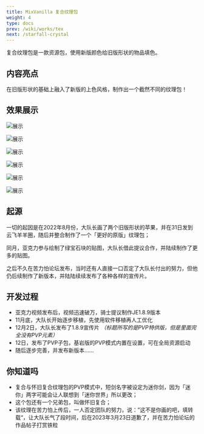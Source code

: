 ```yaml
---
title: MixVanilla 复合纹理包
weight: 4
type: docs
prev: /wiki/works/tex
next: /starfall-crystal
---
```

复合纹理包是一款资源包，使用新版颜色给旧版形状的物品填色。

<!--more-->
## 内容亮点
在旧版形状的基础上融入了新版的上色风格，制作出一个截然不同的纹理包！

## 效果展示
![展示](https://zj-data.klpbbs.com/forum/202209/18/125752uw70tt5t7sybj2qq.png)

![展示](https://zj-data.klpbbs.com/forum/202209/18/125902z0s0xqvfzrsxzqll.png)

![展示](https://zj-data.klpbbs.com/forum/202209/18/125943tbhf8xh8k5bsigm5.png)

![展示](https://zj-data.klpbbs.com/forum/202209/18/125932b59pnndvfezugd5d.png)

![展示](https://zj-data.klpbbs.com/forum/202209/18/125924z82cdx6fcxci6i6x.png)

![展示](https://zj-data.klpbbs.com/forum/202209/18/125920qhuvgd2mvhmqxszv.png)

## 起源
一切的起因是在2022年8月份，大队长画了两个旧版形状的苹果，并在31日发到云飞羊羊圈，随后并整合制作了一个「更好的原版」纹理包；

同月，亚克力参与绘制了绿宝石块的贴图，大队长借此提议合作，并陆续制作了更多的贴图。

之后不久在苦力怕论坛发布，当时还有人直接一口否定了大队长付出的努力，但他仍后续制作了新版本，并陆陆续续发布了各种各样的宣传片。

## 开发过程
- 亚克力视频发布后，视频迅速破万，骑士提议制作JE1.8.9版本
- 11月底，大队长开始逐步移植，先使用软件移植再人工优化
- 12月2日，大队长发布了1.8.9宣传片 *（标题所写的是PVP特供版，但是里面完全没有PVP元素）*
- 12日，发布了PVP子包，基岩版的PVP模式内置在设置，可在全局资源启动
- 随后逐步完善，并发布新版本……

## 你知道吗
- 复合与怀旧复合纹理包的PVP模式中，短剑名字被设定为迷你剑，因为「迷你」两字可能会让人联想到「迷你世界」所以更改；
- 这个包还有一个兄弟包，叫做怀旧复合；
- 该纹理在苦力怕上传后，一人否定团队的努力，说：”这不是你画的吧，填转载“，让大队长气了段时间，后在2023年3月23日道歉了，并在苦力怕论坛的作品帖子打赏铁粒